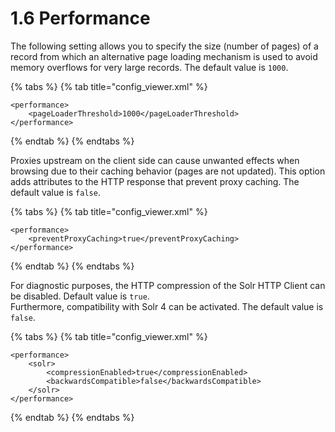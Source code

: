 # 1.6 Performance

The following setting allows you to specify the size (number of pages) of a record from which an alternative page loading mechanism is used to avoid memory overflows for very large records. The default value is `1000`.

{% tabs %}
{% tab title="config_viewer.xml" %}
```markup
<performance>
    <pageLoaderThreshold>1000</pageLoaderThreshold>
</performance>
```
{% endtab %}
{% endtabs %}

Proxies upstream on the client side can cause unwanted effects when browsing due to their caching behavior (pages are not updated). This option adds attributes to the HTTP response that prevent proxy caching. The default value is `false`.

{% tabs %}
{% tab title="config_viewer.xml" %}
```markup
<performance>
    <preventProxyCaching>true</preventProxyCaching>   
</performance>
```
{% endtab %}
{% endtabs %}

For diagnostic purposes, the HTTP compression of the Solr HTTP Client can be disabled. Default value is `true`. \
Furthermore, compatibility with Solr 4 can be activated. The default value is `false`.

{% tabs %}
{% tab title="config_viewer.xml" %}
```markup
<performance>
    <solr>
        <compressionEnabled>true</compressionEnabled>
        <backwardsCompatible>false</backwardsCompatible>
    </solr>
</performance>
```
{% endtab %}
{% endtabs %}
